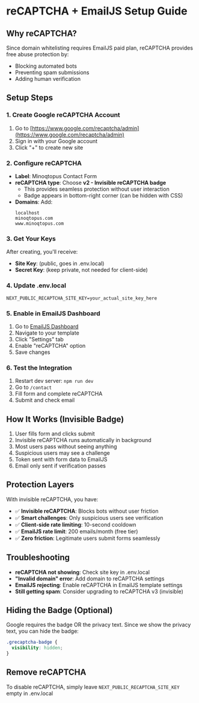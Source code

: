 # reCAPTCHA + EmailJS Setup Guide

## Why reCAPTCHA?
Since domain whitelisting requires EmailJS paid plan, reCAPTCHA provides free abuse protection by:
- Blocking automated bots
- Preventing spam submissions
- Adding human verification

## Setup Steps

### 1. Create Google reCAPTCHA Account
1. Go to [https://www.google.com/recaptcha/admin](https://www.google.com/recaptcha/admin)
2. Sign in with your Google account
3. Click "+" to create new site

### 2. Configure reCAPTCHA
- **Label**: Minoqtopus Contact Form
- **reCAPTCHA type**: Choose **v2 - Invisible reCAPTCHA badge**
  - This provides seamless protection without user interaction
  - Badge appears in bottom-right corner (can be hidden with CSS)
- **Domains**: Add:
  ```
  localhost
  minoqtopus.com
  www.minoqtopus.com
  ```

### 3. Get Your Keys
After creating, you'll receive:
- **Site Key**: (public, goes in .env.local)
- **Secret Key**: (keep private, not needed for client-side)

### 4. Update .env.local
```
NEXT_PUBLIC_RECAPTCHA_SITE_KEY=your_actual_site_key_here
```

### 5. Enable in EmailJS Dashboard
1. Go to [EmailJS Dashboard](https://dashboard.emailjs.com)
2. Navigate to your template
3. Click "Settings" tab
4. Enable "reCAPTCHA" option
5. Save changes

### 6. Test the Integration
1. Restart dev server: `npm run dev`
2. Go to `/contact`
3. Fill form and complete reCAPTCHA
4. Submit and check email

## How It Works (Invisible Badge)
1. User fills form and clicks submit
2. Invisible reCAPTCHA runs automatically in background
3. Most users pass without seeing anything
4. Suspicious users may see a challenge
5. Token sent with form data to EmailJS
6. Email only sent if verification passes

## Protection Layers
With invisible reCAPTCHA, you have:
- ✅ **Invisible reCAPTCHA**: Blocks bots without user friction
- ✅ **Smart challenges**: Only suspicious users see verification
- ✅ **Client-side rate limiting**: 10-second cooldown
- ✅ **EmailJS rate limit**: 200 emails/month (free tier)
- ✅ **Zero friction**: Legitimate users submit forms seamlessly

## Troubleshooting
- **reCAPTCHA not showing**: Check site key in .env.local
- **"Invalid domain" error**: Add domain to reCAPTCHA settings
- **EmailJS rejecting**: Enable reCAPTCHA in EmailJS template settings
- **Still getting spam**: Consider upgrading to reCAPTCHA v3 (invisible)

## Hiding the Badge (Optional)
Google requires the badge OR the privacy text. Since we show the privacy text, you can hide the badge:
```css
.grecaptcha-badge { 
  visibility: hidden;
}
```

## Remove reCAPTCHA
To disable reCAPTCHA, simply leave `NEXT_PUBLIC_RECAPTCHA_SITE_KEY` empty in .env.local
